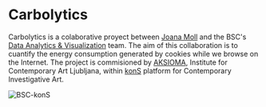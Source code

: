 # Carbolytics
Carbolytics is a colaborative proyect between [Joana Moll](https://twitter.com/joana_moll) and the BSC's [Data Analytics & Visualization](https://www.bsc.es/discover-bsc/organisation/scientific-structure/scientific-visualization) team.
The aim of this collaboration is to cuantify the energy consumption generated by cookies while we browse on the Internet.
The project is commisioned by [AKSIOMA](https://aksioma.org), Institute for Contemporary Art Ljubljana, within [konS](https://aksioma.org/kons) platform for Contemporary Investigative Art.

![BSC-konS]()
